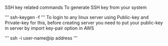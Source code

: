 SSH key related commands 
To generate SSH key from your system 

'''
ssh-keygen -f <file-name-to-key>
'''
To login to any linux server using Public-key and Private-key for this, before creating server you need to put your public-key in server by import key-pair option in AWS

'''
ssh -i <private-key> user-name@ip address
'''

